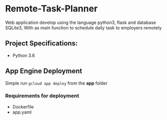 # Remote-Task-Planner

Web application develop using the language python3, flask and database SQLite3, With as main function to schedule daily task to employers remotely

## Project Specifications:

- Python 3.6

## App Engine Deployment

Simple run `gcloud app deploy` from the **app** folder

### Requirements for deployment

- Dockerfile
- app.yaml
